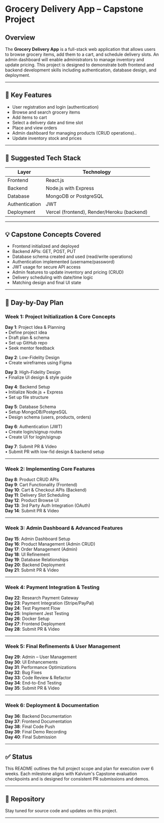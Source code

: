 # Grocery Delivery App – Capstone Project

## Overview

The **Grocery Delivery App** is a full-stack web application that allows users to browse grocery items, add them to a cart, and schedule delivery slots. An admin dashboard will enable administrators to manage inventory and update pricing. This project is designed to demonstrate both frontend and backend development skills including authentication, database design, and deployment.

---

## 🔑 Key Features

- User registration and login (authentication)
- Browse and search grocery items
- Add items to cart
- Select a delivery date and time slot
- Place and view orders
- Admin dashboard for managing products (CRUD operations)..
- Update inventory stock and prices

---

## 🧰 Suggested Tech Stack

| Layer        | Technology         |
|--------------|--------------------|
| Frontend     | React.js           |
| Backend      | Node.js with Express |
| Database     | MongoDB or PostgreSQL |
| Authentication | JWT               |
| Deployment   | Vercel (frontend), Render/Heroku (backend) |

---

## 💡 Capstone Concepts Covered

- Frontend initialized and deployed
- Backend APIs: GET, POST, PUT
- Database schema created and used (read/write operations)
- Authentication implemented (username/password)
- JWT usage for secure API access
- Admin features to update inventory and pricing (CRUD)
- Delivery scheduling with date/time logic
- Matching design and final UI state

---

## 📅 Day-by-Day Plan

### **Week 1: Project Initialization & Core Concepts**
**Day 1**: Project Idea & Planning  
• Define project idea  
• Draft plan & schema  
• Set up GitHub repo  
• Seek mentor feedback  

**Day 2**: Low-Fidelity Design  
• Create wireframes using Figma  

**Day 3**: High-Fidelity Design  
• Finalize UI design & style guide  

**Day 4**: Backend Setup  
• Initialize Node.js + Express  
• Set up file structure  

**Day 5**: Database Schema  
• Setup MongoDB/PostgreSQL  
• Design schema (users, products, orders)  

**Day 6**: Authentication (JWT)  
• Create login/signup routes  
• Create UI for login/signup  

**Day 7**: Submit PR & Video  
• Submit PR with low-fid design & backend setup  

---

### **Week 2: Implementing Core Features**
**Day 8**: Product CRUD APIs  
**Day 9**: Cart Functionality (Frontend)  
**Day 10**: Cart & Checkout APIs (Backend)  
**Day 11**: Delivery Slot Scheduling  
**Day 12**: Product Browse UI  
**Day 13**: 3rd Party Auth Integration (OAuth)  
**Day 14**: Submit PR & Video  

---

### **Week 3: Admin Dashboard & Advanced Features**
**Day 15**: Admin Dashboard Setup  
**Day 16**: Product Management (Admin CRUD)  
**Day 17**: Order Management (Admin)  
**Day 18**: UI Refinement  
**Day 19**: Database Relationships  
**Day 20**: Backend Deployment  
**Day 21**: Submit PR & Video  

---

### **Week 4: Payment Integration & Testing**
**Day 22**: Research Payment Gateway  
**Day 23**: Payment Integration (Stripe/PayPal)  
**Day 24**: Test Payment Flow  
**Day 25**: Implement Jest Testing  
**Day 26**: Docker Setup  
**Day 27**: Frontend Deployment  
**Day 28**: Submit PR & Video  

---

### **Week 5: Final Refinements & User Management**
**Day 29**: Admin – User Management  
**Day 30**: UI Enhancements  
**Day 31**: Performance Optimizations  
**Day 32**: Bug Fixes  
**Day 33**: Code Review & Refactor  
**Day 34**: End-to-End Testing  
**Day 35**: Submit PR & Video  

---

### **Week 6: Deployment & Documentation**
**Day 36**: Backend Documentation  
**Day 37**: Frontend Documentation  
**Day 38**: Final Code Push  
**Day 39**: Final Demo Recording  
**Day 40**: Final Submission

---

## ✅ Status

This README outlines the full project scope and plan for execution over 6 weeks. Each milestone aligns with Kalvium's Capstone evaluation checkpoints and is designed for consistent PR submissions and demos.

---

## 🔗 Repository

Stay tuned for source code and updates on this project.

---

